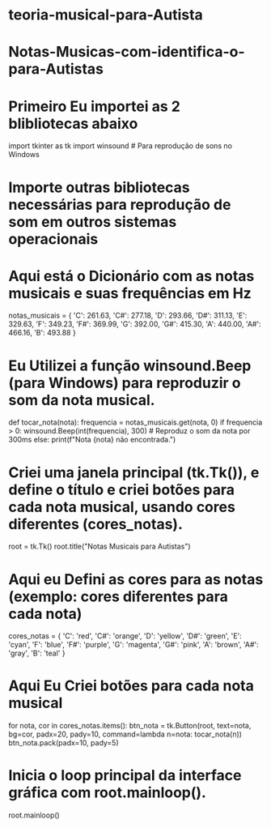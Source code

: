 # teoria-musical-para-Autista
# Notas-Musicas-com-identifica-o-para-Autistas

# Primeiro Eu importei as 2 blibliotecas abaixo

import tkinter as tk
import winsound  # Para reprodução de sons no Windows
# Importe outras bibliotecas necessárias para reprodução de som em outros sistemas operacionais

# Aqui está o Dicionário com as notas musicais e suas frequências em Hz
notas_musicais = {
    'C': 261.63, 'C#': 277.18, 'D': 293.66, 'D#': 311.13,
    'E': 329.63, 'F': 349.23, 'F#': 369.99, 'G': 392.00,
    'G#': 415.30, 'A': 440.00, 'A#': 466.16, 'B': 493.88
}

# Eu Utilizei a função winsound.Beep (para Windows) para reproduzir o som da nota musical.
def tocar_nota(nota):
    frequencia = notas_musicais.get(nota, 0)
    if frequencia > 0:
        winsound.Beep(int(frequencia), 300)  # Reproduz o som da nota por 300ms
    else:
        print(f"Nota {nota} não encontrada.")

# Criei uma janela principal (tk.Tk()), e define o título e criei botões para cada nota musical, usando cores diferentes (cores_notas).
root = tk.Tk()
root.title("Notas Musicais para Autistas")

# Aqui eu Defini as cores para as notas (exemplo: cores diferentes para cada nota)
cores_notas = {
    'C': 'red', 'C#': 'orange', 'D': 'yellow', 'D#': 'green',
    'E': 'cyan', 'F': 'blue', 'F#': 'purple', 'G': 'magenta',
    'G#': 'pink', 'A': 'brown', 'A#': 'gray', 'B': 'teal'
}

# Aqui Eu Criei botões para cada nota musical
for nota, cor in cores_notas.items():
    btn_nota = tk.Button(root, text=nota, bg=cor, padx=20, pady=10,
                         command=lambda n=nota: tocar_nota(n))
    btn_nota.pack(padx=10, pady=5)

# Inicia o loop principal da interface gráfica com root.mainloop().
root.mainloop()
